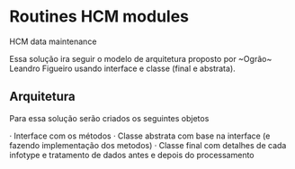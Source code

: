 # Routines HCM modules
HCM data maintenance

Essa solução ira seguir o modelo de arquitetura proposto por ~Ogrão~ Leandro Figueiro usando interface e classe (final e abstrata).

## Arquitetura ##

Para essa solução serão criados os seguintes objetos

· Interface com os métodos
· Classe abstrata com base na interface (e fazendo implementação dos metodos)
· Classe final com detalhes de cada infotype e tratamento de dados antes e depois do processamento


 
